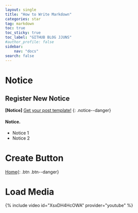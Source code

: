 ```yaml
---
layout: single
title: "How to Write Markdown"
categories: star
tag: markdown
toc: true
toc_sticky: true
toc_label: "GITHUB BLOG JJUNS"
#author_profile: false
sidebar:
    nav: "docs"
search: false
---
```


# Notice
## Register New Notice
**[Notice]** [Get your post template!](https://hchoi256.github.io/star/template/)
{: .notice--danger}

<div class="notice--success">
<h4>Notice.</h4>
<ul>
    <li>Notice 1</li>
    <li>Notice 2</li>
</ul>
</div>

# Create Button
[Home](https://hchoi256.github.io/){: .btn .btn--danger}

# Load Media
{% include video id="XsxDH4HcOWA" provider="youtube" %}
